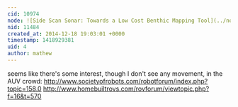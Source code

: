 ```yaml
---
cid: 10974
node: ![Side Scan Sonar: Towards a Low Cost Benthic Mapping Tool](../notes/wward1400/12-18-2014/side-scan-sonar-towards-a-low-cost-benthic-mapping-tool)
nid: 11484
created_at: 2014-12-18 19:03:01 +0000
timestamp: 1418929381
uid: 4
author: mathew
---
```


seems like there's some interest, though I don't see any movement, in the AUV crowd:
http://www.societyofrobots.com/robotforum/index.php?topic=158.0
http://www.homebuiltrovs.com/rovforum/viewtopic.php?f=16&t=570